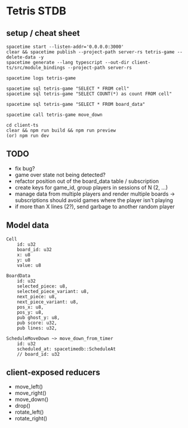 # Tetris STDB

## setup / cheat sheet

```
spacetime start --listen-addr='0.0.0.0:3000'
clear && spacetime publish --project-path server-rs tetris-game --delete-data -y
spacetime generate --lang typescript --out-dir client-ts/src/module_bindings --project-path server-rs

spacetime logs tetris-game

spacetime sql tetris-game "SELECT * FROM cell"
spacetime sql tetris-game "SELECT COUNT(*) as count FROM cell"

spacetime sql tetris-game "SELECT * FROM board_data"

spacetime call tetris-game move_down

cd client-ts
clear && npm run build && npm run preview
(or) npm run dev
```

## TODO

- fix bug?
- game over state not being detected?
- refactor position out of the board_data table / subscription
- create keys for game_id, group players in sessions of N (2, ...)
- manage data from multiple players and render multiple boards -> subscriptions should avoid games where the player isn't playing
- if more than X lines (2?), send garbage to another random player

## Model data

```
Cell
    id: u32
    board_id: u32
    x: u8
    y: u8
    value: u8

BoardData
    id: u32
    selected_piece: u8,
    selected_piece_variant: u8,
    next_piece: u8,
    next_piece_variant: u8,
    pos_x: u8,
    pos_y: u8,
    pub ghost_y: u8,
    pub score: u32,
    pub lines: u32,

ScheduleMoveDown ~> move_down_from_timer
    id: u32
    scheduled_at: spacetimedb::ScheduleAt
    // board_id: u32

```

## client-exposed reducers

- move_left()
- move_right()
- move_down()
- drop()
- rotate_left()
- rotate_right()
